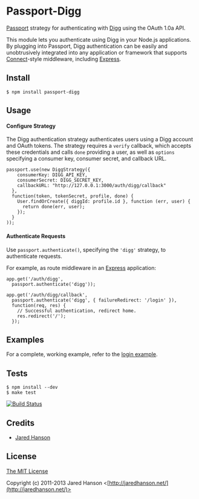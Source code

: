# Passport-Digg

[Passport](https://github.com/jaredhanson/passport) strategy for authenticating
with [Digg](http://digg.com/) using the OAuth 1.0a API.

This module lets you authenticate using Digg in your Node.js applications.
By plugging into Passport, Digg authentication can be easily and
unobtrusively integrated into any application or framework that supports
[Connect](http://www.senchalabs.org/connect/)-style middleware, including
[Express](http://expressjs.com/).

## Install

    $ npm install passport-digg

## Usage

#### Configure Strategy

The Digg authentication strategy authenticates users using a Digg account and
OAuth tokens.  The strategy requires a `verify` callback, which accepts these
credentials and calls `done` providing a user, as well as `options` specifying a
consumer key, consumer secret, and callback URL.

    passport.use(new DiggStrategy({
        consumerKey: DIGG_API_KEY,
        consumerSecret: DIGG_SECRET_KEY,
        callbackURL: "http://127.0.0.1:3000/auth/digg/callback"
      },
      function(token, tokenSecret, profile, done) {
        User.findOrCreate({ diggId: profile.id }, function (err, user) {
          return done(err, user);
        });
      }
    ));

#### Authenticate Requests

Use `passport.authenticate()`, specifying the `'digg'` strategy, to
authenticate requests.

For example, as route middleware in an [Express](http://expressjs.com/)
application:

    app.get('/auth/digg',
      passport.authenticate('digg'));
    
    app.get('/auth/digg/callback', 
      passport.authenticate('digg', { failureRedirect: '/login' }),
      function(req, res) {
        // Successful authentication, redirect home.
        res.redirect('/');
      });

## Examples

For a complete, working example, refer to the [login example](https://github.com/jaredhanson/passport-digg/tree/master/examples/login).

## Tests

    $ npm install --dev
    $ make test

[![Build Status](https://secure.travis-ci.org/jaredhanson/passport-digg.png)](http://travis-ci.org/jaredhanson/passport-digg)

## Credits

  - [Jared Hanson](http://github.com/jaredhanson)

## License

[The MIT License](http://opensource.org/licenses/MIT)

Copyright (c) 2011-2013 Jared Hanson <[http://jaredhanson.net/](http://jaredhanson.net/)>
